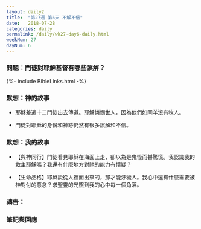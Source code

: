 ```yaml
---
layout: daily2
title:  "第27週 第6天 不解不信"
date:   2018-07-28
categories: daily
permalink: /daily/wk27-day6-daily.html
weekNum: 27
dayNum: 6
---
```


### 問題：門徒對耶穌基督有哪些誤解？


{%- include BibleLinks.html -%}

### 默想：神的故事 
+ 耶穌差遣十二門徒出去傳道。耶穌憐憫世人，因為他們如同羊沒有牧人。

+ 門徒對耶穌的身份和神跡仍然有很多誤解和不信。

### 默想：我的故事 
+ 【與神同行】門徒看見耶穌在海面上走，卻以為是鬼怪而甚驚慌。我認識我的救主耶穌嗎？我還有什麼地方對祂的能力有懷疑？

+ 【生命品格】耶穌說從人裡面出來的，那才能汙穢人。我心中還有什麼需要被神對付的惡念？求聖靈的光照到我的心中每一個角落。

### 禱告：

### 筆記與回應

